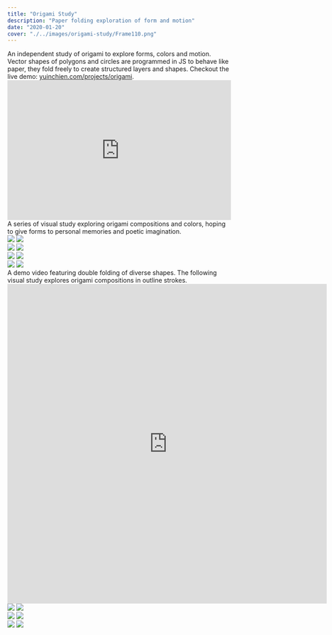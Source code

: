 ```yaml
---
title: "Origami Study"
description: "Paper folding exploration of form and motion"
date: "2020-01-20"
cover: "./../images/origami-study/Frame110.png"
---
```


<div class="text">An independent study of origami to explore forms, colors and motion. Vector shapes of polygons and circles are programmed in JS to behave like paper, they fold freely to create structured layers and shapes. Checkout the live demo: <a href="https://yuinchien.com/projects/origami/" target="_blank">yuinchien.com/projects/origami</a>.</div>

<div class="video"><div style="padding:62.5% 0 0 0;position:relative;"><iframe src="https://player.vimeo.com/video/386428951?autoplay=1&loop=1&title=0&byline=0&portrait=0" style="position:absolute;top:0;left:0;width:100%;height:100%;" frameborder="0" allow="autoplay; fullscreen" allowfullscreen></iframe></div><script src="https://player.vimeo.com/api/player.js"></script></div>

<div class="text">A series of visual study exploring origami compositions and colors, hoping to give forms to personal memories and poetic imagination.</div>

<div class="row two">
  <img src="./../images/origami-study/Frame44.png" />
  <img src="./../images/origami-study/Frame52.png" />
</div>
<div class="row two">
  <img src="./../images/origami-study/Frame55.png" />
  <img src="./../images/origami-study/Frame100.png" />
</div>

<div class="row two">
  <img src="./../images/origami-study/Frame6.png" />
  <img src="./../images/origami-study/Frame22.png" />
</div>

<div class="row two">
  <img src="./../images/origami-study/Frame25.png" />
  <img src="./../images/origami-study/Frame23.png" />
</div>

<div class="text">A demo video featuring double folding of diverse shapes. The following visual study explores origami compositions in outline strokes.</div>

<div class="video fixed-size"><iframe src="https://player.vimeo.com/video/386356715?title=0&byline=0&portrait=0" width="720" height="720" frameborder="0" allow="autoplay; fullscreen" allowfullscreen></iframe></div>

<div class="row two">
  <img src="./../images/origami-study/origami.jpg" />
  <img src="./../images/origami-study/Frame41.jpg" />
</div>

<div class="row two">
  <img src="./../images/origami-study/Frame39.jpg" />
  <img src="./../images/origami-study/Frame42.jpg" />
</div>

<div class="row two">
  <img src="./../images/origami-study/origami_00.png" />
  <img src="./../images/origami-study/origami_06.png" />
</div>
